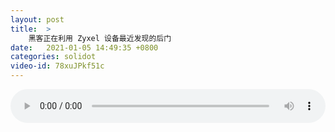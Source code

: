 ```yaml
---
layout: post
title:  >
    黑客正在利用 Zyxel 设备最近发现的后门
date:   2021-01-05 14:49:35 +0800
categories: solidot
video-id: 78xuJPkf51c
---
```


<audio src="/assets/4a6e6421b1bb73ea387167db0e8ea20d.mp3" style="width: 100%;" controls></audio>

